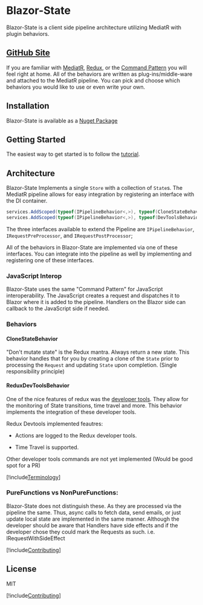 # Blazor-State

Blazor-State is a client side pipeline architecture utilizing MediatR with plugin behaviors.  

## [GitHub Site](https://github.com/TimeWarpEngineering/blazor-state)

If you are familiar with 
[MediatR](https://github.com/jbogard/MediatR),
 [Redux](https://redux.js.org/), 
or the [Command Pattern](https://en.wikipedia.org/wiki/Command_pattern) 
you will feel right at home.
All of the behaviors are written as plug-ins/middle-ware and attached to the MediatR pipeline. 
You can pick and choose which behaviors you would like to use or even write your own.

## Installation

Blazor-State is available as a [Nuget Package](https://www.nuget.org/packages/Blazor-State/)

## Getting Started

The easiest way to get started is to follow the [tutorial](xref:BlazorStateSample:README.md).

## Architecture

Blazor-State Implements a single `Store` with a collection of `State`s.
The MediatR pipeline allows for easy integration 
by registering an interface with the DI container.

```csharp
services.AddScoped(typeof(IPipelineBehavior<,>), typeof(CloneStateBehavior<,>));
services.AddScoped(typeof(IPipelineBehavior<,>), typeof(DevToolsBehavior<,>));
```
The three interfaces available to extend the Pipeline are `IPipelineBehavior`, `IRequestPreProcessor`,
and `IRequestPostProcessor`;

All of the behaviors in Blazor-State are implemented via one of these interfaces.
You can integrate into the pipeline as well by implementing and registering one of these interfaces.

### JavaScript Interop
Blazor-State uses the same "Command Pattern" for JavaScript interoperability.
The JavaScript creates a request and dispatches it to Blazor where it is added to the pipeline.
Handlers on the Blazor side can callback to the JavaScript side if needed.

### Behaviors

#### CloneStateBehavior

"Don't mutate state" is the Redux mantra. Always return a new state.
This behavior handles that for you by creating a clone of the `State` 
prior to processing the `Request`
and updating `State` upon completion.  (Single responsibility principle)

#### ReduxDevToolsBehavior

One of the nice features of redux was the 
[developer tools](httpshttps://github.com/zalmoxisus/redux-devtools-extension).
They allow for the monitoring of State transitions, time travel and more.
This behavior implements the integration of these developer tools. 

Redux Devtools implemented feautres:

* Actions are logged to the Redux developer tools.

* Time Travel is supported.  

Other developer tools commands are not yet implemented (Would be good spot for a PR)

[!include[Terminology](../terminology.md)]

### PureFunctions vs NonPureFunctions:
Blazor-State does not distinguish these.
As they are processed via the pipeline the same.
Thus, async calls to fetch data, send emails, or just update local state
are implemented in the same manner. Although the developer should be aware that Handlers have side effects and 
if the developer chose they could mark the Requests as such. i.e. IRequestWithSideEffect

[!include[Contributing](../acknowledgements.md)]

## License

MIT

[!include[Contributing](../contributing.md)]
